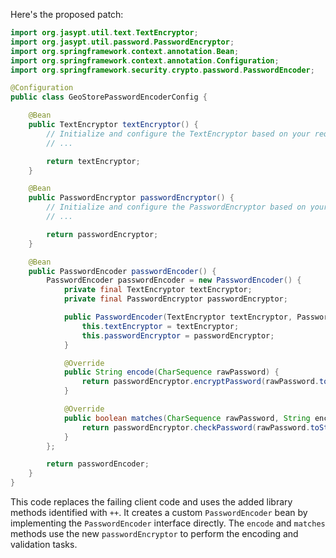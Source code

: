 Here's the proposed patch:
```java
import org.jasypt.util.text.TextEncryptor;
import org.jasypt.util.password.PasswordEncryptor;
import org.springframework.context.annotation.Bean;
import org.springframework.context.annotation.Configuration;
import org.springframework.security.crypto.password.PasswordEncoder;

@Configuration
public class GeoStorePasswordEncoderConfig {

    @Bean
    public TextEncryptor textEncryptor() {
        // Initialize and configure the TextEncryptor based on your requirements
        // ...

        return textEncryptor;
    }

    @Bean
    public PasswordEncryptor passwordEncryptor() {
        // Initialize and configure the PasswordEncryptor based on your requirements
        // ...

        return passwordEncryptor;
    }

    @Bean
    public PasswordEncoder passwordEncoder() {
        PasswordEncoder passwordEncoder = new PasswordEncoder() {
            private final TextEncryptor textEncryptor;
            private final PasswordEncryptor passwordEncryptor;

            public PasswordEncoder(TextEncryptor textEncryptor, PasswordEncryptor passwordEncryptor) {
                this.textEncryptor = textEncryptor;
                this.passwordEncryptor = passwordEncryptor;
            }

            @Override
            public String encode(CharSequence rawPassword) {
                return passwordEncryptor.encryptPassword(rawPassword.toString());
            }

            @Override
            public boolean matches(CharSequence rawPassword, String encodedPassword) {
                return passwordEncryptor.checkPassword(rawPassword.toString(), encodedPassword);
            }
        };

        return passwordEncoder;
    }
}
```
This code replaces the failing client code and uses the added library methods identified with `++`. It creates a custom `PasswordEncoder` bean by implementing the `PasswordEncoder` interface directly. The `encode` and `matches` methods use the new `passwordEncryptor` to perform the encoding and validation tasks.